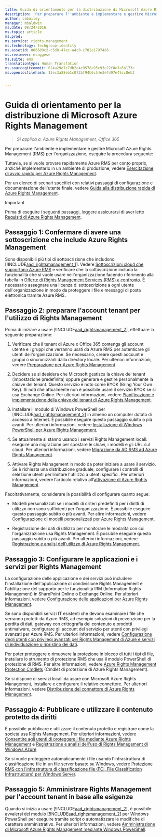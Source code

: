 ```yaml
---
title: Guida di orientamento per la distribuzione di Microsoft Azure Rights Management | Azure RMS
description: 'Per preparare l''ambiente e implementare e gestire Microsoft Azure Rights Management (RMS) per l''organizzazione, eseguire la procedura seguente:'
author: cabailey
manager: mbaldwin
ms.date: 08/24/2016
ms.topic: article
ms.prod: 
ms.service: rights-management
ms.technology: techgroup-identity
ms.assetid: 086600c2-c5d8-47ec-a4c0-c782e1797486
ms.reviewer: esaggese
ms.suite: ems
translationtype: Human Translation
ms.sourcegitcommit: 024a29d7c7db2e4c0578a95c93e22f8e7a5b173e
ms.openlocfilehash: 13ec3a88eb1c072bf94b6c54e3e4d97e45cc8eb2


---
```


# Guida di orientamento per la distribuzione di Microsoft Azure Rights Management

>*Si applica a: Azure Rights Management, Office 365*

Per preparare l'ambiente e implementare e gestire Microsoft Azure Rights Management (RMS) per l'organizzazione, eseguire la procedura seguente:

Tuttavia, se si vuole provare rapidamente Azure RMS per conto proprio, anziché implementarlo in un ambiente di produzione, vedere [Esercitazione di avvio rapido per Azure Rights Management](../get-started/quick-start-tutorial.md).

Per un elenco di scenari specifici con relativi passaggi di configurazione e documentazione dell'utente finale, vedere [Guida alla distribuzione rapida di Azure Rights Management](../get-started/rapid-deployment-guide.md).

> [!IMPORTANT]
> Prima di eseguire i seguenti passaggi, leggere assicurarsi di aver letto [Requisiti di Azure Rights Management](../get-started/requirements-azure-rms.md).

## Passaggio 1: Confermare di avere una sottoscrizione che include Azure Rights Management
Sono disponibili più tipi di sottoscrizione che includono [!INCLUDE[aad_rightsmanagement_1](../includes/aad_rightsmanagement_1_md.md)]. Vedere [Sottoscrizioni cloud che supportano Azure RMS](../get-started/requirements-subscriptions.md) e verificare che la sottoscrizione includa la funzionalità che si vuole usare nell'organizzazione facendo riferimento alla tabella in [Offerte di Rights Management Services (RMS) a confronto](https://technet.microsoft.com/dn858608). È necessario assegnare una licenza di sottoscrizione a ogni utente dell'organizzazione in modo da proteggere i file e messaggi di posta elettronica tramite Azure RMS.

## Passaggio 2: preparare l'account tenant per l'utilizzo di Rights Management
Prima di iniziare a usare [!INCLUDE[aad_rightsmanagement_2](../includes/aad_rightsmanagement_2_md.md)], effettuare la seguente preparazione:

1.  Verificare che il tenant di Azure o Office 365 contenga gli account utente e i gruppi che verranno usati da Azure RMS per autenticare gli utenti dell'organizzazione. Se necessario, creare questi account e gruppi o sincronizzarli dalla directory locale. Per ulteriori informazioni, vedere [Preparazione per Azure Rights Management](prepare.md).

2.  Decidere se si desidera che Microsoft gestisca la chiave del tenant (impostazione predefinita) oppure generare e gestire personalmente la chiave del tenant. Questo servizio è noto come BYOK (Bring Your Own Key). Si noti che attualmente non è possibile usare il servizio BYOK se si usa Exchange Online. Per ulteriori informazioni, vedere [Pianificazione e implementazione della chiave del tenant di Azure Rights Management](plan-implement-tenant-key.md).

3.  Installare il modulo di Windows PowerShell per [!INCLUDE[aad_rightsmanagement_2](../includes/aad_rightsmanagement_2_md.md)] in almeno un computer dotato di accesso a Internet. È possibile eseguire questo passaggio subito o più avanti. Per ulteriori informazioni, vedere [Installazione di Windows PowerShell per Azure Rights Management](../deploy-use/install-powershell.md).

4.  Se attualmente si stanno usando i servizi Rights Management locali: eseguire una migrazione per spostare le chiavi, i modelli e gli URL sul cloud. Per ulteriori informazioni, vedere [Migrazione da AD RMS ad Azure Rights Management](migrate-from-ad-rms-to-azure-rms.md).

5.  Attivare Rights Management in modo da poter iniziare a usare il servizio. Se è richiesta una distribuzione graduale, configurare i controlli di selezione utenti per limitare l'utilizzo a utenti specifici. Per ulteriori informazioni, vedere l'articolo relativo all'[attivazione di Azure Rights Management](../deploy-use/activate-service.md).

Facoltativamente, considerare la possibilità di configurare quanto segue:

-   Modelli personalizzati se i modelli di criteri predefiniti per i diritti di utilizzo non sono sufficienti per l'organizzazione. È possibile eseguire questo passaggio subito o più avanti. Per altre informazioni, vedere [Configurazione di modelli personalizzati per Azure Rights Management](../deploy-use/configure-custom-templates.md).

-   Registrazione dei dati di utilizzo per monitorare le modalità con cui l'organizzazione usa Rights Management. È possibile eseguire questo passaggio subito o più avanti. Per ulteriori informazioni, vedere [Registrazione e analisi dell'utilizzo di Azure Rights Management](../deploy-use/log-analyze-usage.md).

## Passaggio 3: Configurare le applicazioni e i servizi per Rights Management
La configurazione delle applicazione e dei servizi può includere l'installazione dell'applicazione di condivisione Rights Management e l'abilitazione del supporto per le funzionalità IRM (Information Rights Management) in SharePoint Online o Exchange Online. Per ulteriori informazioni, vedere [Configurazione delle applicazioni per Azure Rights Management](../deploy-use/configure-applications.md).

Se sono disponibili servizi IT esistenti che devono esaminare i file che verranno protetti da Azure RMS, ad esempio soluzioni di prevenzione per la perdita di dati, gateway con crittografia del contenuto e prodotti antimalware, configurare gli account del servizio per utenti con privilegi avanzati per Azure RMS. Per ulteriori informazioni, vedere [Configurazione degli utenti con privilegi avanzati per Rights Management di Azure e servizi di individuazione o ripristino dei dati](../deploy-use/configure-super-users.md).

Per poter proteggere o rimuovere la protezione in blocco di tutti i tipi di file, installare lo strumento di protezione RMS che usa il modulo PowerShell di protezione di RMS. Per altre informazioni, vedere [Azure Rights Management Protection Cmdlets](https://msdn.microsoft.com/library/mt433195.aspx) (Cmdlet di protezione di Azure Rights Management).

Se si dispone di servizi locali da usare con Microsoft Azure Rights Management, installare e configurare il relativo connettore. Per ulteriori informazioni, vedere [Distribuzione del connettore di Azure Rights Management](../deploy-use/deploy-rms-connector.md).

## Passaggio 4: Pubblicare e utilizzare il contenuto protetto da diritti
È possibile pubblicare e utilizzare il contenuto protetto e registrare come la società usa Rights Management. Per ulteriori informazioni, vedere [Consentire agli utenti di proteggere i file mediante Azure Rights Management](../deploy-use/help-users.md) e [Registrazione e analisi dell'uso di Rights Management di Windows Azure](../deploy-use/log-analyze-usage.md).

Se si vuole proteggere automaticamente i file usando l'infrastruttura di classificazione file in un file server basato su Windows, vedere [Protezione RMS con l'infrastruttura di classificazione file (FCI, File Classification Infrastructure) per Windows Server](../rms-client/configure-fci.md).

## Passaggio 5: Amministrare Rights Management per l'account tenant in base alle esigenze
Quando si inizia a usare [!INCLUDE[aad_rightsmanagement_2](../includes/aad_rightsmanagement_2_md.md)], è possibile avvalersi del modulo [!INCLUDE[aad_rightsmanagement_2](../includes/aad_rightsmanagement_2_md.md)] per Windows PowerShell per eseguire tramite script o automatizzare le modifiche di carattere amministrativo. Per ulteriori informazioni, vedere [Amministrazione di Microsoft Azure Rights Management mediante Windows PowerShell](../deploy-use/administer-powershell.md).





<!--HONumber=Aug16_HO4-->


